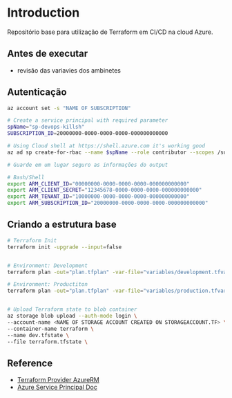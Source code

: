 # Introduction

Repositório base para utilização de Terraform em CI/CD na cloud Azure.

## Antes de executar

* revisão das variavies dos ambinetes

## Autenticação

```bash
az account set -s "NAME OF SUBSCRIPTION"
```

```bash
# Create a service principal with required parameter
spName="sp-devops-killsh"
SUBSCRIPTION_ID=20000000-0000-0000-0000-000000000000

# Using Cloud shell at https://shell.azure.com it's working good
az ad sp create-for-rbac --name $spName --role contributor --scopes /subscriptions/$SUBSCRIPTION_ID

# Guarde em um lugar seguro as informações do output
```

```bash
# Bash/Shell
export ARM_CLIENT_ID="00000000-0000-0000-0000-000000000000"
export ARM_CLIENT_SECRET="12345678-0000-0000-0000-000000000000"
export ARM_TENANT_ID="10000000-0000-0000-0000-000000000000"
export ARM_SUBSCRIPTION_ID="20000000-0000-0000-0000-000000000000"
```

## Criando a estrutura base

```bash
# Terraform Init
terraform init -upgrade --input=false 


# Environment: Development
terraform plan -out="plan.tfplan" -var-file="variables/development.tfvars" -var sp_client_secret="00000000-1111-2222-3333-00000000"

# Environment: Productiton
terraform plan -out="plan.tfplan" -var-file="variables/production.tfvars"


# Upload Terraform state to blob container
az storage blob upload --auth-mode login \
--account-name <NAME OF STORAGE ACCOUNT CREATED ON STORAGEACCOUNT.TF> \
--container-name terraform \
--name dev.tfstate \
--file terraform.tfstate \
```

## Reference

* [Terraform Provider AzureRM](https://registry.terraform.io/providers/hashicorp/azurerm/latest/docs)
* [Azure Service Principal Doc](https://learn.microsoft.com/en-us/cli/azure/create-an-azure-service-principal-azure-cli)
